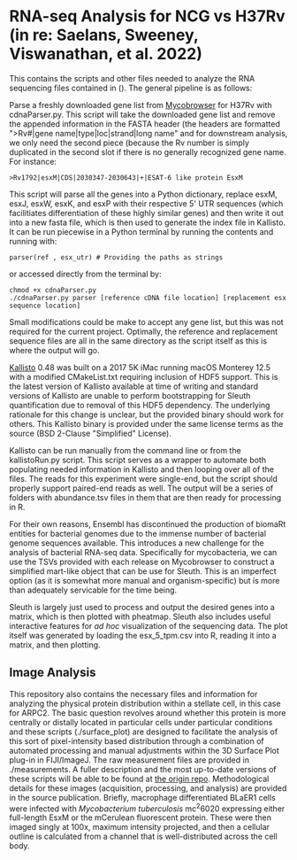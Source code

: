# RNA-seq Analysis for NCG vs H37Rv (in re: Saelans, Sweeney, Viswanathan, et al. 2022)

This contains the scripts and other files needed to analyze the RNA sequencing files contained in (). The general pipeline is as follows:

Parse a freshly downloaded gene list from [Mycobrowser](https://mycobrowser.epfl.ch/releases) for H37Rv with cdnaParser.py. This script will take the downloaded gene list and remove the appended information in the FASTA header (the headers are formatted ">Rv#|gene name|type|loc|strand|long name" and for downstream analysis, we only need the second piece (because the Rv number is simply duplicated in the second slot if there is no generally recognized gene name. For instance:

```
>Rv1792|esxM|CDS|2030347-2030643|+|ESAT-6 like protein EsxM
```

This script will parse all the genes into a Python dictionary, replace esxM, esxJ, esxW, esxK, and esxP with their respective 5' UTR sequences (which facilitiates differentiation of these highly similar genes) and then write it out into a new fasta file, which is then used to generate the index file in Kallisto. It can be run piecewise in a Python terminal by running the contents and running with:

```
parser(ref , esx_utr) # Providing the paths as strings
```
 
or accessed directly from the terminal by:

```
chmod +x cdnaParser.py
./cdnaParser.py parser [reference cDNA file location] [replacement esx sequence location]
```

Small modifications could be make to accept any gene list, but this was not required for the current project. Optimally, the reference and replacement sequence files are all in the same directory as the script itself as this is where the output will go.

[Kallisto](https://github.com/pachterlab/kallisto) 0.48 was built on a 2017 5K iMac running macOS Monterey 12.5 with a modified CMakeList.txt requiring inclusion of HDF5 support. This is the latest version of Kallisto available at time of writing and standard versions of Kallisto are unable to perform bootstrapping for Sleuth quantification due to removal of this HDF5 dependency. The underlying rationale for this change is unclear, but the provided binary should work for others. This Kallisto binary is provided under the same license terms as the source (BSD 2-Clause "Simplified" License). 

Kallisto can be run manually from the command line or from the kallistoRun.py script. This script serves as a wrapper to automate both populating needed information in Kallisto and then looping over all of the files. The reads for this experiment were single-end, but the script should properly support paired-end reads as well. The output will be a series of folders with abundance.tsv files in them that are then ready for processing in R. 

For their own reasons, Ensembl has discontinued the production of biomaRt entities for bacterial genomes due to the immense number of bacterial genome sequences available. This introduces a new challenge for the analysis of bacterial RNA-seq data. Specifically for mycobacteria, we can use the TSVs provided with each release on Mycobrowser to construct a simplified mart-like object that can be use for Sleuth. This is an imperfect option (as it is somewhat more manual and organism-specific) but is more than adequately servicable for the time being. 

Sleuth is largely just used to process and output the desired genes into a matrix, which is then plotted with pheatmap. Sleuth also includes useful interactive features for *ad hoc* visualization of the sequencing data. The plot itself was generated by loading the esx_5_tpm.csv into R, reading it into a matrix, and then plotting.

## Image Analysis

This repository also contains the necessary files and information for analyzing the physical protein distribution within a stellate cell, in this case for ARPC2. The basic question revolves around whether this protein is more centrally or distally located in particular cells under particular conditions and these scripts (./surface_plot) are designed to facilitate the analysis of this sort of pixel-intensity based distribution through a combination of automated processing and manual adjustments within the 3D Surface Plot plug-in in FIJI/ImageJ. The raw measurement files are provided in ./measurements. A fuller description and the most up-to-date versions of these scripts will be able to be found at [the origin repo](https://github.com/jaredbrewer/image-analysis). Methodological details for these images (acquisition, processing, and analysis) are provided in the source publication. Briefly, macrophage differentiated BLaER1 cells were infected with *Mycobacterium tuberculosis* mc<sup>2</sup>6020 expressing either full-length EsxM or the mCerulean fluorescent protein. These were then imaged singly at 100x, maximum intensity projected, and then a cellular outline is calculated from a channel that is well-distributed across the cell body. 
